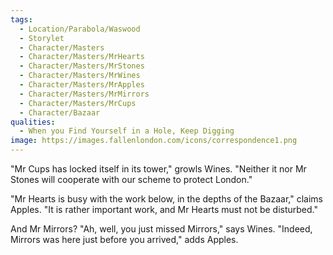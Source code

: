 ```yaml
---
tags:
  - Location/Parabola/Waswood
  - Storylet
  - Character/Masters
  - Character/Masters/MrHearts
  - Character/Masters/MrStones
  - Character/Masters/MrWines
  - Character/Masters/MrApples
  - Character/Masters/MrMirrors
  - Character/Masters/MrCups
  - Character/Bazaar
qualities:
  - When you Find Yourself in a Hole, Keep Digging
image: https://images.fallenlondon.com/icons/correspondence1.png
---
```

"Mr Cups has locked itself in its tower," growls Wines. "Neither it nor Mr Stones will cooperate with our scheme to protect London."

"Mr Hearts is busy with the work below, in the depths of the Bazaar," claims Apples. "It is rather important work, and Mr Hearts must not be disturbed."

And Mr Mirrors? "Ah, well, you just missed Mirrors," says Wines. "Indeed, Mirrors was here just before you arrived," adds Apples.